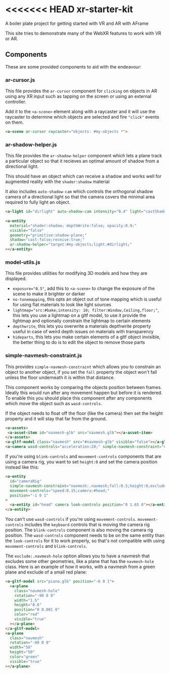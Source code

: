<<<<<<< HEAD
xr-starter-kit
=============

A boiler plate project for getting started with VR and AR with AFrame

This site tries to demonstrate many of the WebXR features to work with VR or AR.

## Components

These are some provided components to aid with the endeavour:

### ar-cursor.js

This file provides the `ar-cursor` component for `clicking` on objects in AR using any
XR input such as tapping on the screen or using an external controller.

Add it to the `<a-scene>` element along with a raycaster and it will use the raycaster to
determine which objects are selected and fire `"click"` events on them.

```html
<a-scene ar-cursor raycaster="objects: #my-objects *">
```

### ar-shadow-helper.js

This file provides the `ar-shadow-helper` component which lets a plane track a particular object
so that it recieves an optimal amount of shadow from a directional light.

This should have an object which can receive a shadow and works well for augmented reality with the
`shader:shadow` material

It also includes `auto-shadow-cam` which controls the orthogonal shadow camera of a directional light
so that the camera covers the minimal area required to fully light an object.

```html
<a-light id="dirlight" auto-shadow-cam intensity="0.4" light="castShadow:true;type:directional" position="10 10 10"></a-light>
    
<a-entity
  material="shader:shadow; depthWrite:false; opacity:0.9;"
  visible="false"
  geometry="primitive:shadow-plane;"
  shadow="cast:false;receive:true;"
  ar-shadow-helper="target:#my-objects;light:#dirlight;"
></a-entity>
```

### model-utils.js

This file provides utilities for modifying 3D models and how they are displayed.

* `exposure="0.5"`, add this to `<a-scene>` to change the exposure of the scene to make it brighter or darker
* `no-tonemapping`, this opts an object out of tone mapping which is useful for using flat materials to look like light sources
* `lightmap="src:#bake;intensity: 10; filter:Window,Ceiling,floor;"`, this lets you use a lightmap on a gltf model, to use it provide the lightmap and optionally constrain the lightmap to certain elements
* `depthwrite`, this lets you overwrite a materials depthwrite property useful in case of weird depth issues on materials with transparency
* `hideparts`, this lets you make certain elements of a gltf object invisible, the better thing to do is to edit the object to remove those parts 

### simple-navmesh-constraint.js

This provides `simple-navmesh-constraint` which allows you to constrain an object to another object,
if you set the `fall` property the object won't fall unless the floor underneath it is within that distance.

This component works by comparing the objects position between frames. Ideally this would run after any movement happen but before it is rendered.
To enable this you should place this component after any components which move the object such as `wasd-controls`.

If the object needs to float off the floor (like the camera) then set the height property and it will stay that far from the ground.

```html
<a-assets>
 <a-asset-item id="navmesh-glb" src="navmesh.glb"></a-asset-item>
</a-assets>
<a-gltf-model class="navmesh" src="#navmesh-glb" visible="false"></a-gltf-model>
<a-camera wasd-controls="acceleration:20;" simple-navmesh-constraint="navmesh:.navmesh;fall:0.5;height:1.65;" look-controls>
```

If you're using `blink-controls` and `movement-controls` components that are using a camera rig, you want to set `height:0` and set the camera position instead like this:

```html
<a-entity
  id="cameraRig"
  simple-navmesh-constraint="navmesh:.navmesh;fall:0.5;height:0;exclude:.navmesh-hole;"
  movement-controls="speed:0.15;camera:#head;"
  position="-1 0 1"
>
  <a-entity id="head" camera look-controls position="0 1.65 0"></a-entity>
</a-entity>
```

You can't use `wasd-controls` if you're using `movement-controls`. `movement-controls` includes the `keyboard` controls that is moving the camera rig position. The `blink-controls` component is also moving the camera rig position. The `wasd-controls` component needs to be on the same entity than the `look-controls` for it to work properly, so that's not compatible with using `movement-controls` and `blink-controls`.

The `exclude:.navmesh-hole` option allows you to have a navmesh that excludes some other geometries, like a plane that has the `navmesh-hole` class.
Here is an example of how it works, with a navmesh from a green plane and exclude of a small red plane:

```html
<a-gltf-model src="piano.glb" position="-6 0 1">
  <a-plane
    class="navmesh-hole"
    rotation="-90 0 0"
    width="1.5"
    height="0.6"
    position="0 0.001 0"
    color="red"
    visible="true"
  ></a-plane>
</a-gltf-model>
<a-plane
  class="navmesh"
  rotation="-90 0 0"
  width="50"
  height="50"
  color="green"
  visible="true"
></a-plane>
```


